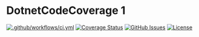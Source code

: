 # DotnetCodeCoverage 1
[![.github/workflows/ci.yml](https://github.com/ehsomma/DotnetCodeCoverage1/actions/workflows/main.yml/badge.svg)](https://github.com/ehsomma/DotnetCodeCoverage1/actions/workflows/main.yml)
[![Coverage Status](https://coveralls.io/repos/github/ehsomma/DotnetCodeCoverage1/badge.svg?branch=master)](https://coveralls.io/github/ehsomma/DotnetCodeCoverage1?branch=master)
[![GitHub Issues](https://img.shields.io/github/issues/ehsomma/DotnetCodeCoverage1)](https://github.com/ehsomma/DotnetCodeCoverage1/issues)
[![License](https://img.shields.io/badge/license-MIT-informational)](/LICENSE.txt)
